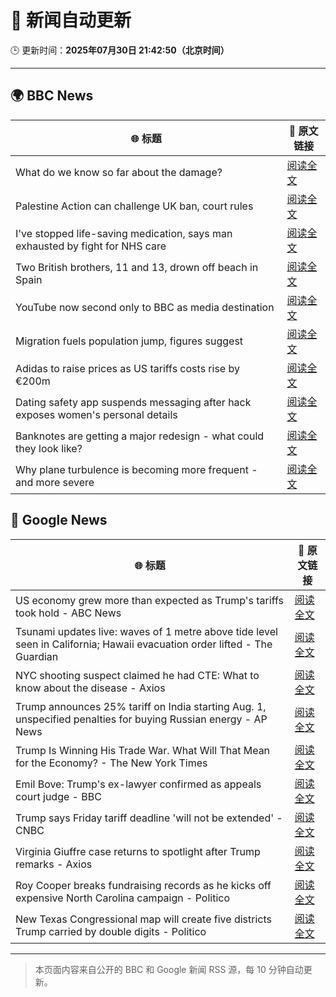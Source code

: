 # 🧠 新闻自动更新

🕒 更新时间：**2025年07月30日 21:42:50（北京时间）**

---

## 🌍 BBC News

| 🌐 标题 | 🔗 原文链接 |
|--------|-------------|
| What do we know so far about the damage? | [阅读全文](https://www.bbc.com/news/articles/c4gzmkjjj03o?at_medium=RSS&at_campaign=rss) |
| Palestine Action can challenge UK ban, court rules | [阅读全文](https://www.bbc.com/news/articles/cqlerg1n67no?at_medium=RSS&at_campaign=rss) |
| I've stopped life-saving medication, says man exhausted by fight for NHS care | [阅读全文](https://www.bbc.com/news/articles/c209pgq7rdro?at_medium=RSS&at_campaign=rss) |
| Two British brothers, 11 and 13, drown off beach in Spain | [阅读全文](https://www.bbc.com/news/articles/czjm7gv13g2o?at_medium=RSS&at_campaign=rss) |
| YouTube now second only to BBC as media destination | [阅读全文](https://www.bbc.com/news/articles/c4gzvee78eqo?at_medium=RSS&at_campaign=rss) |
| Migration fuels population jump, figures suggest | [阅读全文](https://www.bbc.com/news/articles/c207nzgrz3vo?at_medium=RSS&at_campaign=rss) |
| Adidas to raise prices as US tariffs costs rise by €200m | [阅读全文](https://www.bbc.com/news/articles/cjey0zv1pkqo?at_medium=RSS&at_campaign=rss) |
| Dating safety app suspends messaging after hack exposes women's personal details | [阅读全文](https://www.bbc.com/news/articles/cd0dgkjgzvjo?at_medium=RSS&at_campaign=rss) |
| Banknotes are getting a major redesign - what could they look like? | [阅读全文](https://www.bbc.com/news/articles/ckgy7j02xzro?at_medium=RSS&at_campaign=rss) |
| Why plane turbulence is becoming more frequent - and more severe | [阅读全文](https://www.bbc.com/news/articles/ckgy7jx082ro?at_medium=RSS&at_campaign=rss) |

## 📰 Google News

| 🌐 标题 | 🔗 原文链接 |
|--------|-------------|
| US economy grew more than expected as Trump's tariffs took hold - ABC News | [阅读全文](https://news.google.com/rss/articles/CBMinAFBVV95cUxNejVpQ3o3UUpfU0E3SWpMRXZJdTFsU1BLblNKQUkzd01URkxqQXd5UHRxVnBLRkZnUDUyb1BoQTd3emFjVDU2dzhhZmxEVUlOSXc3Yl81cFpZQ3dFNGh0YjRsQktWbXRLWTRJSWxmdWM1VnBPQ2tJbHZMS3JNODRsVUFCQWxrVGxuaFpJTGxWcFZTaUpJMXI2bHptTHHSAaIBQVVfeXFMUGdGdU9RczdjZ0hsczBDc3FSWWhwbDRFV0JWcDZfeHhhMGNGejFWeVJ3X1dsN0FpOWV2ZzFPUG9xWmhEbUJaZW1jNG9VTlhGbnR3WDBSdUJKMHFiQ3RBSmJRWHRDcGZoZm4xTWdSajMxVUxBS05ZYnU1T0xkSW1xVzcwcDdJNUdkTWoxMXRJMFpPTHNqMERudTNUcFVTdmFjM25n?oc=5) |
| Tsunami updates live: waves of 1 metre above tide level seen in California; Hawaii evacuation order lifted - The Guardian | [阅读全文](https://news.google.com/rss/articles/CBMi0gFBVV95cUxOS1NESnJDRENFdmVnUUl5d29BNElmYnNQc0hhMi03Wmh1ZFpydi1UbFJ6NXNwQVA1WTRVV1Ewc1YwQWtXcXgyY1RER1BSMi1EWTJxb0ktTlFpVnFNMGR1a29QUHk4Y3FjR0ExNzVQbDRGZzl5SnpHNHhMelFSYVZDRU40TmpQZVJIdkcyd2dZLUhGZUtiNDlYaVdhMmJfZ0pqcG5Zc0dBU2h2d1JIUVVuREk3N3BxU096X21QYWdFSGtfcGRkejNLWWtZUkpYZ1pabHc?oc=5) |
| NYC shooting suspect claimed he had CTE: What to know about the disease - Axios | [阅读全文](https://news.google.com/rss/articles/CBMiggFBVV95cUxPX1ZIYTFEdXpsNi0wc2F2YWh5SE5mT1NlZlRuRG85YTdHWVZMZjdYdGZ4TjAtOEpzaEpjSjNrNjlFMW1BTFE5bEJuZTlEd2M0Njl6S3U0dUN5MkNiazdQWUJzZ3VGaFdvdkRsak9KRDE4dm1XNWpkcVg3bG5hanJXTEpB?oc=5) |
| Trump announces 25% tariff on India starting Aug. 1, unspecified penalties for buying Russian energy - AP News | [阅读全文](https://news.google.com/rss/articles/CBMijwFBVV95cUxQcWM1SUg0OTlvNHg5T0UxeWxiZXNCaHRfdDZtQ1JnY3diMjZQY3QwQ2JmT2ZLb1NtVnFodmhqWmZrQmczVTVuTEdDMi1KOE9ZNy1MTFY0TEtlTHFTTkJxTFNXTlJpc0h5dDZQVDY5V3c2NVAweE1DUGdpR3pHVjQwbWp6Mk0xNHdLb3NkbmJPOA?oc=5) |
| Trump Is Winning His Trade War. What Will That Mean for the Economy? - The New York Times | [阅读全文](https://news.google.com/rss/articles/CBMihAFBVV95cUxPNmJrdjhXVlUtYnRhbnh3MmZIYUpkcGJ1ejAzUXdxd0p5Vzg5LUxlVm1YQ3NDbHFUUmVfeThfRExsaG5FSEdXNDJMX3FBLUF4RGdoZFNWNVdTZGJybmN0SGNWRWlLQ0NmX3d5dHJGd2U5dXlwWHFfWFA4NmRvTDdoOVIyZWw?oc=5) |
| Emil Bove: Trump's ex-lawyer confirmed as appeals court judge - BBC | [阅读全文](https://news.google.com/rss/articles/CBMiWkFVX3lxTE1pVFNoMGgzOEh4Uk9PT1EzTUlaRFQ4cXhEUUg2ZzBxa3pwOTY0U3g2a05nN0F0dVlkdEtTY0hMTzJHVDFwRFBCeXhFNEtyYlM3NklDOEVESHMwUdIBX0FVX3lxTE5IOW9ISWhDOHRFZm4wTlFwaHBBMmVfUjJlbXhHc1BuaWtpc0lUQ1VwZVgxT1pZTVZuWDN4WUJrcHBkYkRZSnRVZFBFaXprQklvcXRuNU5BN25KNWpZdWRF?oc=5) |
| Trump says Friday tariff deadline 'will not be extended' - CNBC | [阅读全文](https://news.google.com/rss/articles/CBMie0FVX3lxTE5WN2JPSXdkYTdwZDRwVFZncUZJNFNLNFZnbUN4bmlORGxVb3RmMkwzSE8yTEVkeGl6SkhJcUt5TFVUcndfZFBQTFplemdSWGt2VmRJSVg1R3huQmNRMDJONWdyZzZnSTJCZEtZWXNQcEhDQndXSDVzTVVJb9IBgAFBVV95cUxPYXZfQU43VC0tZk5KQlhCYm9BaTNWOTgzcjJCX2NraTFwQm4tS3BjMy1YY3NVSEdyWE9WRUlROFBYQmhRUlBIcTFBSDl1cjVQZ1dMN29iUzNtYUM5azlTVWRkR0lzdUUxN2lIVloyakJnMzZCTVJOR2hFSkVxX2kxNQ?oc=5) |
| Virginia Giuffre case returns to spotlight after Trump remarks - Axios | [阅读全文](https://news.google.com/rss/articles/CBMie0FVX3lxTE1LclRVdUtvclU3M2pyb29nTUY4UDFLQi12NFBDdkVReHoyUGtUTHpWR2VHcEw2MHp0Zm1TUS1QUVNvcnNLdjA2VHJEczlVQmZCZFhPb3hORDU1Nnc2MXYzVmR0QWZ1VzdIaHJLNUF5cmQwS3M2YmNtWTJGQQ?oc=5) |
| Roy Cooper breaks fundraising records as he kicks off expensive North Carolina campaign - Politico | [阅读全文](https://news.google.com/rss/articles/CBMimwFBVV95cUxPYXNqZFR6ZFJBLVpOSGswSU41aF9GY0poS3FiSEplY29jLTIyaDRQZWxNWnZET0FUTzRiOEkwU2tBdzk2ME1pV2pwTGpZME4yRkJXcjZ5Ui1BeGcwUlNJblp6TE9Ya0ktd2o2eXdMREFuUGRwcDNWNHU1VWMzWnZXbXpFbTJvMEF2S1ZHV0stc05qLUpFSXg3d09NSQ?oc=5) |
| New Texas Congressional map will create five districts Trump carried by double digits - Politico | [阅读全文](https://news.google.com/rss/articles/CBMilgFBVV95cUxPRkFDUDVTOF9PWDE5UUtjMEZpVzBsOGNjOW9rdHZLSERKNnpIanJJU01sblgxX1k0ZkNRTHJJRFVCWXI4bHRfSXNCMGxFTzlvcGgtaGFxQ19OR3pBU2wzeHdGbHpLcGtvRTBWcWY4R1FGTHZONWh0blVkcV9wTVFZUXRPUkp2ZG85NXV6cE0ybnc3VnYteXc?oc=5) |

---
> 本页面内容来自公开的 BBC 和 Google 新闻 RSS 源，每 10 分钟自动更新。
